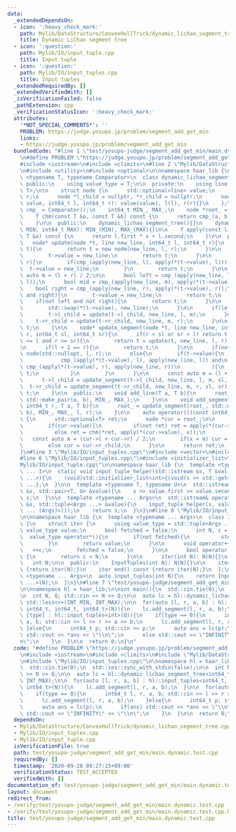 ```yaml
---
data:
  _extendedDependsOn:
  - icon: ':heavy_check_mark:'
    path: Mylib/DataStructure/ConvexHullTrick/dynamic_lichao_segment_tree.cpp
    title: Dynamic LiChao segment tree
  - icon: ':question:'
    path: Mylib/IO/input_tuple.cpp
    title: Input tuple
  - icon: ':question:'
    path: Mylib/IO/input_tuples.cpp
    title: Input tuples
  _extendedRequiredBy: []
  _extendedVerifiedWith: []
  _isVerificationFailed: false
  _pathExtension: cpp
  _verificationStatusIcon: ':heavy_check_mark:'
  attributes:
    '*NOT_SPECIAL_COMMENTS*': ''
    PROBLEM: https://judge.yosupo.jp/problem/segment_add_get_min
    links:
    - https://judge.yosupo.jp/problem/segment_add_get_min
  bundledCode: "#line 1 \"test/yosupo-judge/segment_add_get_min/main.dynamic.test.cpp\"\
    \n#define PROBLEM \"https://judge.yosupo.jp/problem/segment_add_get_min\"\n\n\
    #include <iostream>\n#include <climits>\n#line 2 \"Mylib/DataStructure/ConvexHullTrick/dynamic_lichao_segment_tree.cpp\"\
    \n#include <utility>\n#include <optional>\n\nnamespace haar_lib {\n  template\
    \ <typename T, typename Comparator>\n  class dynamic_lichao_segment_tree {\n \
    \ public:\n    using value_type = T;\n\n  private:\n    using line = std::pair<T,\
    \ T>;\n\n    struct node {\n      std::optional<line> value;\n      int64_t l,\
    \ r;\n      node *l_child = nullptr, *r_child = nullptr;\n      node(std::optional<line>\
    \ value, int64_t l, int64_t r): value(value), l(l), r(r){}\n    };\n\n    Comparator\
    \ cmp_ = Comparator();\n    int64_t MIN_, MAX_;\n    node *root_ = nullptr;\n\n\
    \    T chm(const T &a, const T &b) const {\n      return cmp_(a, b) ? a : b;\n\
    \    }\n\n  public:\n    dynamic_lichao_segment_tree(){}\n    dynamic_lichao_segment_tree(int64_t\
    \ MIN, int64_t MAX): MIN_(MIN), MAX_(MAX){}\n\n    T apply(const line &l, const\
    \ T &x) const {\n      return l.first * x + l.second;\n    }\n\n  private:\n \
    \   node* update(node *t, line new_line, int64_t l, int64_t r){\n      if(not\
    \ t){\n        return t = new node(new_line, l, r);\n      }\n\n      if(not t->value){\n\
    \        t->value = new_line;\n        return t;\n      }\n\n      if(l + 1 ==\
    \ r){\n        if(cmp_(apply(new_line, l), apply(*(t->value), l))){\n        \
    \  t->value = new_line;\n        }\n        return t;\n      }\n\n      const\
    \ auto m = (l + r) / 2;\n\n      bool left = cmp_(apply(new_line, l), apply(*(t->value),\
    \ l));\n      bool mid = cmp_(apply(new_line, m), apply(*(t->value), m));\n  \
    \    bool right = cmp_(apply(new_line, r), apply(*(t->value), r));\n\n      if(left\
    \ and right){\n        t->value = new_line;\n        return t;\n      }\n\n  \
    \    if(not left and not right){\n        return t;\n      }\n\n      if(mid){\n\
    \        std::swap(*(t->value), new_line);\n      }\n\n      if(left != mid){\n\
    \        t->l_child = update(t->l_child, new_line, l, m);\n      }else{\n    \
    \    t->r_child = update(t->r_child, new_line, m, r);\n      }\n\n      return\
    \ t;\n    }\n\n    node* update_segment(node *t, line new_line, int64_t l, int64_t\
    \ r, int64_t sl, int64_t sr){\n      if(r < sl or sr < l) return t;\n      if(sl\
    \ <= l and r <= sr){\n        return t = update(t, new_line, l, r);\n      }\n\
    \n      if(l + 1 == r){\n        return t;\n      }\n\n      if(not t) t = new\
    \ node(std::nullopt, l, r);\n      else{\n        if(t->value){\n          if(\n\
    \            cmp_(apply(*(t->value), l), apply(new_line, l)) and\n           \
    \ cmp_(apply(*(t->value), r), apply(new_line, r))\n          ){\n            return\
    \ t;\n          }\n        }\n      }\n\n      const auto m = (l + r) / 2;\n\n\
    \      t->l_child = update_segment(t->l_child, new_line, l, m, sl, sr);\n    \
    \  t->r_child = update_segment(t->r_child, new_line, m, r, sl, sr);\n\n      return\
    \ t;\n    }\n\n  public:\n    void add_line(T a, T b){\n      root_ = update(root_,\
    \ std::make_pair(a, b), MIN_, MAX_);\n    }\n\n    void add_segment(int64_t l,\
    \ int64_t r, T a, T b){\n      root_ = update_segment(root_, std::make_pair(a,\
    \ b), MIN_, MAX_, l, r);\n    }\n\n    auto operator()(const int64_t &x) const\
    \ {\n      std::optional<T> ret;\n      node *cur = root_;\n\n      while(cur){\n\
    \        if(cur->value){\n          if(not ret) ret = apply(*(cur->value), x);\n\
    \          else ret = chm(*ret, apply(*(cur->value), x));\n        }\n\n     \
    \   const auto m = (cur->l + cur->r) / 2;\n        if(x < m) cur = cur->l_child;\n\
    \        else cur = cur->r_child;\n      }\n\n      return ret;\n    }\n  };\n\
    }\n#line 3 \"Mylib/IO/input_tuples.cpp\"\n#include <vector>\n#include <tuple>\n\
    #line 6 \"Mylib/IO/input_tuples.cpp\"\n#include <initializer_list>\n#line 6 \"\
    Mylib/IO/input_tuple.cpp\"\n\nnamespace haar_lib {\n  template <typename T, size_t\
    \ ... I>\n  static void input_tuple_helper(std::istream &s, T &val, std::index_sequence<I\
    \ ...>){\n    (void)std::initializer_list<int>{(void(s >> std::get<I>(val)), 0)\
    \ ...};\n  }\n\n  template <typename T, typename U>\n  std::istream& operator>>(std::istream\
    \ &s, std::pair<T, U> &value){\n    s >> value.first >> value.second;\n    return\
    \ s;\n  }\n\n  template <typename ... Args>\n  std::istream& operator>>(std::istream\
    \ &s, std::tuple<Args ...> &value){\n    input_tuple_helper(s, value, std::make_index_sequence<sizeof\
    \ ... (Args)>());\n    return s;\n  }\n}\n#line 8 \"Mylib/IO/input_tuples.cpp\"\
    \n\nnamespace haar_lib {\n  template <typename ... Args>\n  class InputTuples\
    \ {\n    struct iter {\n      using value_type = std::tuple<Args ...>;\n     \
    \ value_type value;\n      bool fetched = false;\n      int N, c = 0;\n\n    \
    \  value_type operator*(){\n        if(not fetched){\n          std::cin >> value;\n\
    \        }\n        return value;\n      }\n\n      void operator++(){\n     \
    \   ++c;\n        fetched = false;\n      }\n\n      bool operator!=(iter &) const\
    \ {\n        return c < N;\n      }\n\n      iter(int N): N(N){}\n    };\n\n \
    \   int N;\n\n  public:\n    InputTuples(int N): N(N){}\n\n    iter begin() const\
    \ {return iter(N);}\n    iter end() const {return iter(N);}\n  };\n\n  template\
    \ <typename ... Args>\n  auto input_tuples(int N){\n    return InputTuples<Args\
    \ ...>(N);\n  }\n}\n#line 7 \"test/yosupo-judge/segment_add_get_min/main.dynamic.test.cpp\"\
    \n\nnamespace hl = haar_lib;\n\nint main(){\n  std::cin.tie(0);\n  std::ios::sync_with_stdio(false);\n\
    \n  int N, Q; std::cin >> N >> Q;\n\n  auto lc = hl::dynamic_lichao_segment_tree<int64_t,\
    \ std::less<>>(INT_MIN, INT_MAX);\n\n  for(auto [l, r, a, b] : hl::input_tuples<int64_t,\
    \ int64_t, int64_t, int64_t>(N)){\n    lc.add_segment(l, r, a, b);\n  }\n\n  for(auto\
    \ [type] : hl::input_tuples<int>(Q)){\n    if(type == 0){\n      int64_t l, r,\
    \ a, b; std::cin >> l >> r >> a >> b;\n      lc.add_segment(l, r, a, b);\n   \
    \ }else{\n      int64_t p; std::cin >> p;\n      auto ans = lc(p);\n      if(ans)\
    \ std::cout << *ans << \"\\n\";\n      else std::cout << \"INFINITY\" << \"\\\
    n\";\n    }\n  }\n\n  return 0;\n}\n"
  code: "#define PROBLEM \"https://judge.yosupo.jp/problem/segment_add_get_min\"\n\
    \n#include <iostream>\n#include <climits>\n#include \"Mylib/DataStructure/ConvexHullTrick/dynamic_lichao_segment_tree.cpp\"\
    \n#include \"Mylib/IO/input_tuples.cpp\"\n\nnamespace hl = haar_lib;\n\nint main(){\n\
    \  std::cin.tie(0);\n  std::ios::sync_with_stdio(false);\n\n  int N, Q; std::cin\
    \ >> N >> Q;\n\n  auto lc = hl::dynamic_lichao_segment_tree<int64_t, std::less<>>(INT_MIN,\
    \ INT_MAX);\n\n  for(auto [l, r, a, b] : hl::input_tuples<int64_t, int64_t, int64_t,\
    \ int64_t>(N)){\n    lc.add_segment(l, r, a, b);\n  }\n\n  for(auto [type] : hl::input_tuples<int>(Q)){\n\
    \    if(type == 0){\n      int64_t l, r, a, b; std::cin >> l >> r >> a >> b;\n\
    \      lc.add_segment(l, r, a, b);\n    }else{\n      int64_t p; std::cin >> p;\n\
    \      auto ans = lc(p);\n      if(ans) std::cout << *ans << \"\\n\";\n      else\
    \ std::cout << \"INFINITY\" << \"\\n\";\n    }\n  }\n\n  return 0;\n}\n"
  dependsOn:
  - Mylib/DataStructure/ConvexHullTrick/dynamic_lichao_segment_tree.cpp
  - Mylib/IO/input_tuples.cpp
  - Mylib/IO/input_tuple.cpp
  isVerificationFile: true
  path: test/yosupo-judge/segment_add_get_min/main.dynamic.test.cpp
  requiredBy: []
  timestamp: '2020-09-28 09:27:15+09:00'
  verificationStatus: TEST_ACCEPTED
  verifiedWith: []
documentation_of: test/yosupo-judge/segment_add_get_min/main.dynamic.test.cpp
layout: document
redirect_from:
- /verify/test/yosupo-judge/segment_add_get_min/main.dynamic.test.cpp
- /verify/test/yosupo-judge/segment_add_get_min/main.dynamic.test.cpp.html
title: test/yosupo-judge/segment_add_get_min/main.dynamic.test.cpp
---
```

